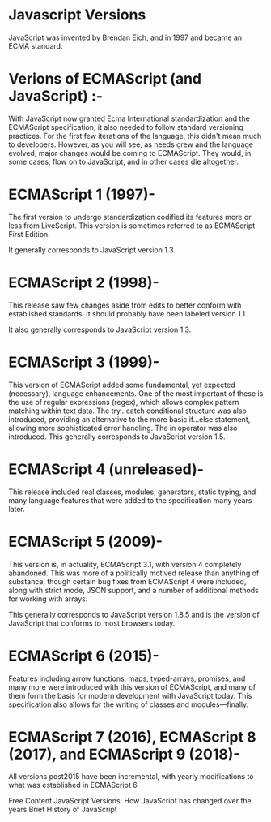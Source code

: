 # Javascript Versions

JavaScript was invented by Brendan Eich, and in 1997 and became an ECMA standard.

# Verions of ECMAScript (and JavaScript) :- 

With JavaScript now granted Ecma International standardization and the ECMAScript specification, it also needed to follow standard versioning practices. For the first few iterations of the language, this didn't mean much to developers. However, as you will see, as needs grew and the language evolved, major changes would be coming to ECMAScript. They would, in some cases, flow on to JavaScript, and in other cases die altogether.

# ECMAScript 1 (1997)-
The first version to undergo standardization codified its features more or less from LiveScript. This version is sometimes referred to as ECMAScript First Edition.

It generally corresponds to JavaScript version 1.3.

# ECMAScript 2 (1998)-
This release saw few changes aside from edits to better conform with established standards. It should probably have been labeled version 1.1.

It also generally corresponds to JavaScript version 1.3.

# ECMAScript 3 (1999)-
This version of ECMAScript added some fundamental, yet expected (necessary), language enhancements. One of the most important of these is the use of regular expressions (regex), which allows complex pattern matching within text data. The try…catch conditional structure was also introduced, providing an alternative to the more basic if…else statement, allowing more sophisticated error handling. The in operator was also introduced. This generally corresponds to JavaScript version 1.5.

# ECMAScript 4 (unreleased)-
This release included real classes, modules, generators, static typing, and many language features that were added to the specification many years later.

# ECMAScript 5 (2009)-
This version is, in actuality, ECMAScript 3.1, with version 4 completely abandoned. This was more of a politically motived release than anything of substance, though certain bug fixes from ECMAScript 4 were included, along with strict mode, JSON support, and a number of additional methods for working with arrays.

This generally corresponds to JavaScript version 1.8.5 and is the version of JavaScript that conforms to most browsers today.

# ECMAScript 6 (2015)-
Features including arrow functions, maps, typed-arrays, promises, and many more were introduced with this version of ECMAScript, and many of them form the basis for modern development with JavaScript today. This specification also allows for the writing of classes and modules—finally.

# ECMAScript 7 (2016), ECMAScript 8 (2017), and ECMAScript 9 (2018)-
All versions post2015 have been incremental, with yearly modifications to what was established in ECMAScript 6

<ResourceGroupTitle>Free Content</ResourceGroupTitle>
<BadgeLink colorScheme='yellow' badgeText='Read' href='https://www.educative.io/blog/javascript-versions-history'>JavaScript Versions: How JavaScript has changed over the years</BadgeLink>
<BadgeLink colorScheme='yellow' badgeText='Read' href='https://roadmap.sh/guides/history-of-javascript'>Brief History of JavaScript</BadgeLink>
